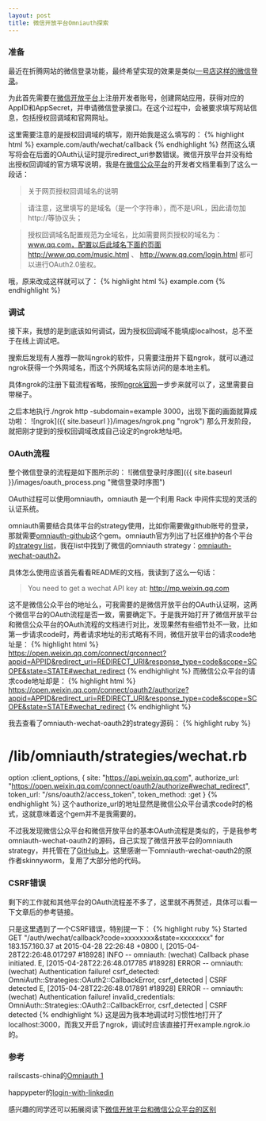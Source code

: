 ```yaml
---
layout: post
title: 微信开放平台Omniauth探索
---
```


### 准备
最近在折腾网站的微信登录功能，最终希望实现的效果是类似[一号店这样的微信登录](https://passport.yhd.com/passport/login_input.do)。

为此首先需要在[微信开放平台](https://open.weixin.qq.com/)上注册开发者账号，创建网站应用，获得对应的AppID和AppSecret，并申请微信登录接口。在这个过程中，会被要求填写网站信息，包括授权回调域和官网网址。

这里需要注意的是授权回调域的填写，刚开始我是这么填写的：
{% highlight html %}
example.com/auth/wechat/callback
{% endhighlight %}
然而这么填写将会在后面的OAuth认证时提示redirect_uri参数错误。微信开放平台并没有给出授权回调域的官方填写说明，我是在[微信公众平台](https://mp.weixin.qq.com/)的开发者文档里看到了这么一段话：
> 关于网页授权回调域名的说明

> 请注意，这里填写的是域名（是一个字符串），而不是URL，因此请勿加http://等协议头；

> 授权回调域名配置规范为全域名，比如需要网页授权的域名为：www.qq.com，配置以后此域名下面的页面http://www.qq.com/music.html 、 http://www.qq.com/login.html 都可以进行OAuth2.0鉴权。

哦，原来改成这样就可以了：
{% highlight html %}
example.com
{% endhighlight %}

### 调试
接下来，我想的是到底该如何调试，因为授权回调域不能填成localhost，总不至于在线上调试吧。

搜索后发现有人推荐一款叫ngrok的软件，只需要注册并下载ngrok，就可以通过ngrok获得一个外网域名，而这个外网域名实际访问的是本地主机。

具体ngrok的注册下载流程省略，按照[ngrok官网](https://ngrok.com/)一步步来就可以了，这里需要自带梯子。

之后本地执行./ngrok http -subdomain=example 3000，出现下面的画面就算成功啦：
![ngrok]({{ site.baseurl }}/images/ngrok.png "ngrok")
那么开发阶段，就把刚才提到的授权回调域改成自己设定的ngrok地址吧。

### OAuth流程
整个微信登录的流程是如下图所示的：
![微信登录时序图]({{ site.baseurl }}/images/oauth_process.png "微信登录时序图")

OAuth过程可以使用omniauth，omniauth 是一个利用 Rack 中间件实现的灵活的认证系统。

omniauth需要结合具体平台的strategy使用，比如你需要做github账号的登录，那就需要[omniauth-github](https://github.com/intridea/omniauth-github)这个gem。omniauth官方列出了社区维护的各个平台的[strategy list](https://github.com/intridea/omniauth/wiki/List-of-Strategies)，我在list中找到了微信的omniauth strategy：[omniauth-wechat-oauth2](https://github.com/skinnyworm/omniauth-wechat-oauth2)。

具体怎么使用应该首先看看README的文档，我读到了这么一句话：
> You need to get a wechat API key at: http://mp.weixin.qq.com

这不是微信公众平台的地址么，可我需要的是微信开放平台的OAuth认证啊，这两个微信平台的OAuth流程是否一致，需要确定下。于是我开始打开了微信开放平台和微信公众平台的OAuth流程的文档进行对比，发现果然有些细节处不一致，比如第一步请求code时，两者请求地址的形式略有不同，微信开放平台的请求code地址是：
{% highlight html %}
https://open.weixin.qq.com/connect/qrconnect?appid=APPID&redirect_uri=REDIRECT_URI&response_type=code&scope=SCOPE&state=STATE#wechat_redirect
{% endhighlight %}
而微信公众平台的请求code地址却是：
{% highlight html %}
https://open.weixin.qq.com/connect/oauth2/authorize?appid=APPID&redirect_uri=REDIRECT_URI&response_type=code&scope=SCOPE&state=STATE#wechat_redirect
{% endhighlight %}

我去查看了omniauth-wechat-oauth2的strategy源码：
{% highlight ruby %}
# /lib/omniauth/strategies/wechat.rb
option :client_options, {
  site:          "https://api.weixin.qq.com",
  authorize_url: "https://open.weixin.qq.com/connect/oauth2/authorize#wechat_redirect",
  token_url:     "/sns/oauth2/access_token",
  token_method:  :get
}
{% endhighlight %}
这个authorize_url的地址显然是微信公众平台请求code时的格式，这就意味着这个gem并不是我需要的。

不过我发现微信公众平台和微信开放平台的基本OAuth流程是类似的，于是我参考omniauth-wechat-oauth2的源码，自己实现了微信开放平台的omniauth strategy，并托管在了[GitHub上](https://github.com/yangsr/omniauth-wechat-oauth2)。这里感谢一下omniauth-wechat-oauth2的原作者skinnyworm，复用了大部分他的代码。

### CSRF错误
剩下的工作就和其他平台的OAuth流程差不多了，这里就不再赘述，具体可以看一下文章后的参考链接。

只是这里遇到了一个CSRF错误，特别提一下：
{% highlight ruby %}
Started GET "/auth/wechat/callback?code=xxxxxxxx&state=xxxxxxxx" for 183.157.160.37 at 2015-04-28 22:26:48 +0800
I, [2015-04-28T22:26:48.017297 #18928]  INFO -- omniauth: (wechat) Callback phase initiated.
E, [2015-04-28T22:26:48.017785 #18928] ERROR -- omniauth: (wechat) Authentication failure! csrf_detected: OmniAuth::Strategies::OAuth2::CallbackError, csrf_detected | CSRF detected
E, [2015-04-28T22:26:48.017891 #18928] ERROR -- omniauth: (wechat) Authentication failure! invalid_credentials: OmniAuth::Strategies::OAuth2::CallbackError, csrf_detected | CSRF detected
{% endhighlight %}
这是因为我本地调试时习惯性地打开了localhost:3000，而我又开启了ngrok，调试时应该直接打开example.ngrok.io的。

### 参考
railscasts-china的[Omniauth 1](http://railscasts-china.com/episodes/omniauth-1)

happypeter的[login-with-linkedin](http://haoduoshipin.com/episodes/98)

感兴趣的同学还可以拓展阅读下[微信开放平台和微信公众平台的区别](http://www.zhihu.com/question/21074751)
